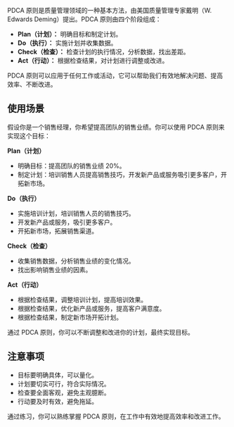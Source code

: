 PDCA 原则是质量管理领域的一种基本方法，由美国质量管理专家戴明（W. Edwards Deming）提出。PDCA 原则由四个阶段组成：

*   **Plan（计划）：** 明确目标和制定计划。
*   **Do（执行）：** 实施计划并收集数据。
*   **Check（检查）：** 检查计划的执行情况，分析数据，找出差距。
*   **Act（行动）：** 根据检查结果，对计划进行调整或改进。

PDCA 原则可以应用于任何工作或活动，它可以帮助我们有效地解决问题、提高效率、不断改进。

## 使用场景

假设你是一个销售经理，你希望提高团队的销售业绩。你可以使用 PDCA 原则来实现这个目标：

**Plan（计划）**

*   明确目标：提高团队的销售业绩 20%。
*   制定计划：培训销售人员提高销售技巧，开发新产品或服务吸引更多客户，开拓新市场。

**Do（执行）**

*   实施培训计划，培训销售人员的销售技巧。
*   开发新产品或服务，吸引更多客户。
*   开拓新市场，拓展销售渠道。

**Check（检查）**

*   收集销售数据，分析销售业绩的变化情况。
*   找出影响销售业绩的因素。

**Act（行动）**

*   根据检查结果，调整培训计划，提高培训效果。
*   根据检查结果，优化新产品或服务，提高客户满意度。
*   根据检查结果，制定新市场开拓计划。

通过 PDCA 原则，你可以不断调整和改进你的计划，最终实现目标。

## 注意事项

*   目标要明确具体，可以量化。
*   计划要切实可行，符合实际情况。
*   检查要全面客观，避免主观臆断。
*   行动要及时有效，避免拖延。

通过练习，你可以熟练掌握 PDCA 原则，在工作中有效地提高效率和改进工作。

